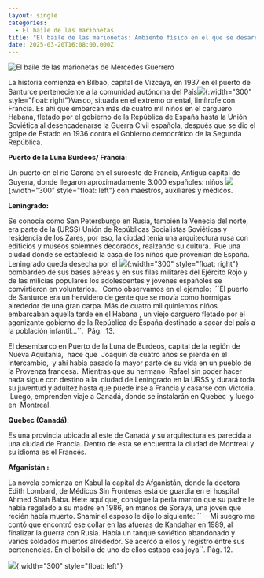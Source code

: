 ```yaml
---
layout: single
categories:
  - El baile de las marionetas
title: "El baile de las marionetas: Ambiente físico en el que se desarrollan los acontecimientos de la novela."
date: 2025-03-20T16:08:00.000Z
---
```

![](/assets/img/banner.png "El  baile de las marionetas de Mercedes  Guerrero ")

La historia comienza en Bilbao, capital de  Vizcaya, en 1937 en el puerto de Santurce perteneciente a la comunidad  autónoma del País![](/assets/img/puerto.jpg){:width="300" style="float: right"}Vasco, situada en el extremo oriental, limítrofe con Francia. Es ahí que embarcan más de cuatro mil niños en el carguero Habana, fletado por el gobierno de la República de España hasta la Unión  Soviética al desencadenarse la Guerra Civil española, después que se dio el golpe de Estado en 1936 contra el Gobierno democrático de la Segunda República.

**Puerto de la Luna Burdeos/ Francia:**

Un puerto en el río Garona en el suroeste de Francia, Antigua capital de Guyena, donde llegaron aproximadamente 3.000 españoles: niños ![](/assets/img/puerta-de-luna.jpg){:width="300" style="float: left"}  con maestros, auxiliares y médicos.

**Leningrado:**

Se conocía como San Petersburgo en Rusia, también la Venecia
del norte, era parte de la (URSS) Unión de Repúblicas Socialistas
Soviéticas y residencia de los Zares, por eso, la ciudad tenía una arquitectura rusa con edificios y museos solemnes decorados, realzando su cultura.  Fue una ciudad donde se estableció la casa de
los niños que provenían de España. Leningrado queda desecha por el ![](/assets/img/leningrado.png){:width="300" style="float: right"} bombardeo de sus bases aéreas y en sus filas militares del Ejército Rojo y de las milicias populares los adolescentes y jóvenes españoles se convirtieron en voluntarios.   Como observamos en el ejemplo:  ´´El puerto de Santurce era un hervidero de gente que se movía como hormigas alrededor de una gran carpa. Más de cuatro mil quinientos niños embarcaban aquella tarde en el Habana , un viejo carguero fletado por el agonizante gobierno de la República de España destinado a sacar del país a la población infantil…´´.  Pág.  13.  

El desembarco en Puerto de la Luna de Burdeos, capital de la región de Nueva Aquitania,  hace que  Joaquín de cuatro años se pierda en el intercambio,  y ahí había pasado la mayor parte de su vida en un pueblo de la Provenza francesa.  Mientras que su hermano  Rafael sin poder hacer nada sigue con destino a la  ciudad de Leningrado en la URSS y durará toda su juventud y adultez hasta que puede irse a Francia y casarse con Victoria.  Luego, emprenden viaje a Canadá, donde se instalarán en Quebec  y luego en  Montreal.

**Quebec (Canadá)**: 


Es una provincia ubicada al este de Canadá y su arquitectura es parecida a una ciudad de Francia. Dentro de esta se encuentra la ciudad  de Montreal y su idioma es  el Francés.

**Afganistán :**  

La novela comienza en Kabul  la capital de   Afganistán,  donde  la doctora Edith Lombard, de Médicos Sin Fronteras  está  de guardia  en el  hospital   Ahmed Shah Baba.   Hete aquí  que,  consigue  la perla marrón que su padre le había regalado a su madre en 1986,   en manos de Soraya, una joven que recién había muerto. Shamir el esposo  le dijo lo siguiente:  ´´ —Mi suegro me contó que encontró ese collar en las afueras de Kandahar en 1989, al finalizar la guerra con Rusia. Había un tanque soviético abandonado y varios soldados muertos alrededor. Se acercó a ellos y registró entre sus pertenencias. En el bolsillo de uno de ellos estaba esa joya´´.  Pág.   12.

![](/assets/img/los-paises.png){:width="300" style="float: left"}
